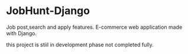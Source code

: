 # JobHunt-Django
Job post,search and apply features. E-commerce web application made with Django.

this project is stiil in development phase not completed fully.
